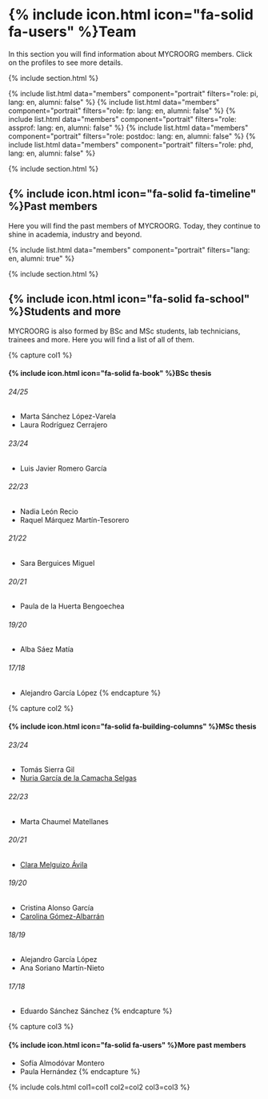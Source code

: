 
# {% include icon.html icon="fa-solid fa-users" %}Team

In this section you will find information about MYCROORG members. Click on the profiles to see more details. 

{% include section.html %}

{% include list.html data="members" component="portrait" filters="role: pi, lang: en, alumni: false" %}
{% include list.html data="members" component="portrait" filters="role: fp: lang: en, alumni: false" %}
{% include list.html data="members" component="portrait" filters="role: assprof: lang: en, alumni: false" %}
{% include list.html data="members" component="portrait" filters="role: postdoc: lang: en, alumni: false" %}
{% include list.html data="members" component="portrait" filters="role: phd, lang: en, alumni: false" %}

{% include section.html %}

## {% include icon.html icon="fa-solid fa-timeline" %}Past members

Here you will find the past members of MYCROORG. Today, they continue to shine in academia, industry and beyond.

{% include list.html data="members" component="portrait" filters="lang: en, alumni: true" %}

{% include section.html %}

## {% include icon.html icon="fa-solid fa-school" %}Students and more

MYCROORG is also formed by BSc and MSc students, lab technicians, trainees and more. Here you will find a list of all of them.

{% capture col1 %}
#### {% include icon.html icon="fa-solid fa-book" %}BSc thesis

###### 24/25
- Marta Sánchez López-Varela
- Laura Rodríguez Cerrajero

###### 23/24
- Luis Javier Romero García

###### 22/23
- Nadia León Recio
- Raquel Márquez Martín-Tesorero

###### 21/22

- Sara Berguices Miguel

###### 20/21

- Paula de la Huerta Bengoechea

###### 19/20
- Alba Sáez Matía

###### 17/18
- Alejandro García López
{% endcapture %}

{% capture col2 %}
#### {% include icon.html icon="fa-solid fa-building-columns" %}MSc thesis

###### 23/24
- Tomás Sierra Gil
- [Nuria García de la Camacha Selgas](/members/nuria.html)

###### 22/23
- Marta Chaumel Matellanes

###### 20/21
- [Clara Melguizo Ávila](/members/clara.html)

###### 19/20

- Cristina Alonso García
- [Carolina Gómez-Albarrán](/members/carolina.html)

###### 18/19

- Alejandro García López
- Ana Soriano Martín-Nieto

###### 17/18

- Eduardo Sánchez Sánchez
{% endcapture %}

{% capture col3 %}
#### {% include icon.html icon="fa-solid fa-users" %}More past members

- Sofía Almodóvar Montero
- Paula Hernández
{% endcapture %}

{%
  include cols.html
  col1=col1
  col2=col2
  col3=col3
%}
